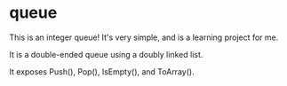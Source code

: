 # queue
This is an integer queue! It's very simple, and is a learning project for me.

It is a double-ended queue using a doubly linked list.

It exposes Push(), Pop(), IsEmpty(), and ToArray().
